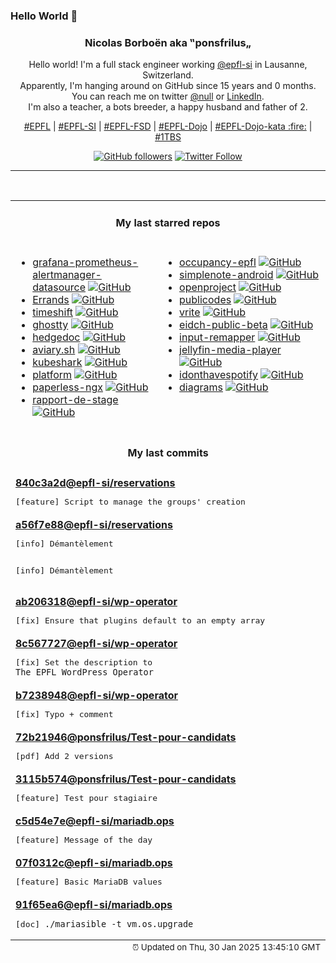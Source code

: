 ### Hello World 👋

<p align="center">
  <!-- use https://avatars.githubusercontent.com/u/176002?v=4 for your default github picture 
  <img src="https://raw.githubusercontent.com/ponsfrilus/ponsfrilus/master/img/ponsfrilus.png" title="Nicolas Borboën aka ‟ponsfrilus„" alt="Nicolas Borboën aka ‟ponsfrilus„" /> -->
  <h3 align="center">
    Nicolas Borboën aka ‟ponsfrilus„
  </h3>
  <p align="center">
    Hello world! I'm a full stack engineer working <a href="https://github.com/epfl-si">@epfl-si</a> in Lausanne, Switzerland.
    <br />Apparently, I'm hanging around on GitHub since 15 years and 0 months.
    <br />You can reach me on twitter <a href="https://twitter.com/null">@null</a> or <a href="http://linkedin.com/in/nicolasborboen">LinkedIn</a>.
    <br />I'm also a teacher, a bots breeder, a happy husband and father of 2.
  </p>
  <p align="center">
    <a href="https://www.epfl.ch">#EPFL</a> | 
    <a href="https://github.com/epfl-si/">#EPFL-SI</a> | 
    <a href="https://github.com/epfl-fsd">#EPFL-FSD</a> | 
    <a href="https://github.com/topics/epfl-dojo">#EPFL-Dojo</a> | 
    <a href="https://github.com/topics/epfl-dojo-kata">#EPFL-Dojo-kata :fire:</a> | 
    <a href="https://en.wikipedia.org/wiki/Indentation_style#Variant:_1TBS_(OTBS)">#1TBS</a>
  </p>
  <p align="center">
    <a href="https://github.com/ponsfrilus"><img alt="GitHub followers" src="https://img.shields.io/github/followers/ponsfrilus?label=Follow%20me%20on%20github&style=social"></a>
    <a href="https://twitter.com/ponsfrilus"><img alt="Twitter Follow" src="https://img.shields.io/twitter/follow/ponsfrilus?label=follow%20me%20on%20twitter&style=social"></a>
  </p>
  </p><hr><table align="center">
<tr>
<td colspan="2" align="center"><h4>My last starred repos</h4></td>
</tr>
<tr>
<td valign="top">
<ul>
<li>
<a href="https://github.com/camptocamp/grafana-prometheus-alertmanager-datasource" title="Grafana Datasource for the Prometheus Alertmanager" target="_blank">grafana-prometheus-alertmanager-datasource</a>&nbsp;<a href="https://github.com/camptocamp/grafana-prometheus-alertmanager-datasource" title="Grafana Datasource for the Prometheus Alertmanager" target="_blank"><img src="https://img.shields.io/github/stars/camptocamp/grafana-prometheus-alertmanager-datasource?style=social" alt="GitHub"></a>
</li>
<li>
<a href="https://github.com/mrvladus/Errands" title="Todo application for those who prefer simplicity. " target="_blank">Errands</a>&nbsp;<a href="https://github.com/mrvladus/Errands" title="Todo application for those who prefer simplicity. " target="_blank"><img src="https://img.shields.io/github/stars/mrvladus/Errands?style=social" alt="GitHub"></a>
</li>
<li>
<a href="https://github.com/linuxmint/timeshift" title="System restore tool for Linux. Creates filesystem snapshots using rsync+hardlinks, or BTRFS snapshots. Supports scheduled snapshots, multiple backup levels, and exclude filters. Snapshots can be restored while system is running or from Live CD/USB." target="_blank">timeshift</a>&nbsp;<a href="https://github.com/linuxmint/timeshift" title="System restore tool for Linux. Creates filesystem snapshots using rsync+hardlinks, or BTRFS snapshots. Supports scheduled snapshots, multiple backup levels, and exclude filters. Snapshots can be restored while system is running or from Live CD/USB." target="_blank"><img src="https://img.shields.io/github/stars/linuxmint/timeshift?style=social" alt="GitHub"></a>
</li>
<li>
<a href="https://github.com/ghostty-org/ghostty" title="👻 Ghostty is a fast, feature-rich, and cross-platform terminal emulator that uses platform-native UI and GPU acceleration." target="_blank">ghostty</a>&nbsp;<a href="https://github.com/ghostty-org/ghostty" title="👻 Ghostty is a fast, feature-rich, and cross-platform terminal emulator that uses platform-native UI and GPU acceleration." target="_blank"><img src="https://img.shields.io/github/stars/ghostty-org/ghostty?style=social" alt="GitHub"></a>
</li>
<li>
<a href="https://github.com/hedgedoc/hedgedoc" title="HedgeDoc - Ideas grow better together" target="_blank">hedgedoc</a>&nbsp;<a href="https://github.com/hedgedoc/hedgedoc" title="HedgeDoc - Ideas grow better together" target="_blank"><img src="https://img.shields.io/github/stars/hedgedoc/hedgedoc?style=social" alt="GitHub"></a>
</li>
<li>
<a href="https://github.com/frameable/aviary.sh" title="Minimal distributed configuration management in bash" target="_blank">aviary.sh</a>&nbsp;<a href="https://github.com/frameable/aviary.sh" title="Minimal distributed configuration management in bash" target="_blank"><img src="https://img.shields.io/github/stars/frameable/aviary.sh?style=social" alt="GitHub"></a>
</li>
<li>
<a href="https://github.com/kubeshark/kubeshark" title="The API traffic analyzer for Kubernetes providing real-time K8s protocol-level visibility, capturing and monitoring all traffic and payloads going in, out and across containers, pods, nodes and clusters. Inspired by Wireshark, purposely built for Kubernetes" target="_blank">kubeshark</a>&nbsp;<a href="https://github.com/kubeshark/kubeshark" title="The API traffic analyzer for Kubernetes providing real-time K8s protocol-level visibility, capturing and monitoring all traffic and payloads going in, out and across containers, pods, nodes and clusters. Inspired by Wireshark, purposely built for Kubernetes" target="_blank"><img src="https://img.shields.io/github/stars/kubeshark/kubeshark?style=social" alt="GitHub"></a>
</li>
<li>
<a href="https://github.com/hcengineering/platform" title="Huly — All-in-One Project Management Platform (alternative to Linear, Jira, Slack, Notion, Motion)" target="_blank">platform</a>&nbsp;<a href="https://github.com/hcengineering/platform" title="Huly — All-in-One Project Management Platform (alternative to Linear, Jira, Slack, Notion, Motion)" target="_blank"><img src="https://img.shields.io/github/stars/hcengineering/platform?style=social" alt="GitHub"></a>
</li>
<li>
<a href="https://github.com/paperless-ngx/paperless-ngx" title="A community-supported supercharged version of paperless: scan, index and archive all your physical documents" target="_blank">paperless-ngx</a>&nbsp;<a href="https://github.com/paperless-ngx/paperless-ngx" title="A community-supported supercharged version of paperless: scan, index and archive all your physical documents" target="_blank"><img src="https://img.shields.io/github/stars/paperless-ngx/paperless-ngx?style=social" alt="GitHub"></a>
</li>
<li>
<a href="https://github.com/epfl-fsd/rapport-de-stage" title="Outil de création de rapports de stages 2024 de l'Etat de Vaud. " target="_blank">rapport-de-stage</a>&nbsp;<a href="https://github.com/epfl-fsd/rapport-de-stage" title="Outil de création de rapports de stages 2024 de l'Etat de Vaud. " target="_blank"><img src="https://img.shields.io/github/stars/epfl-fsd/rapport-de-stage?style=social" alt="GitHub"></a>
</li>
</ul>
<img width="450" height="1" /></td>
<td valign="top">
<ul>
<li>
<a href="https://github.com/antoninfaure/occupancy-epfl" title="Backend of Occupancy FLEP, an interface of edu.epfl.ch useful for finding free rooms or schedule by studyplan, at EPFL." target="_blank">occupancy-epfl</a>&nbsp;<a href="https://github.com/antoninfaure/occupancy-epfl" title="Backend of Occupancy FLEP, an interface of edu.epfl.ch useful for finding free rooms or schedule by studyplan, at EPFL." target="_blank"><img src="https://img.shields.io/github/stars/antoninfaure/occupancy-epfl?style=social" alt="GitHub"></a>
</li>
<li>
<a href="https://github.com/Automattic/simplenote-android" title="Simplenote for Android" target="_blank">simplenote-android</a>&nbsp;<a href="https://github.com/Automattic/simplenote-android" title="Simplenote for Android" target="_blank"><img src="https://img.shields.io/github/stars/Automattic/simplenote-android?style=social" alt="GitHub"></a>
</li>
<li>
<a href="https://github.com/opf/openproject" title="OpenProject is the leading open source project management software." target="_blank">openproject</a>&nbsp;<a href="https://github.com/opf/openproject" title="OpenProject is the leading open source project management software." target="_blank"><img src="https://img.shields.io/github/stars/opf/openproject?style=social" alt="GitHub"></a>
</li>
<li>
<a href="https://github.com/publicodes/publicodes" title="Le langage pour les algorithmes d'intérêt public" target="_blank">publicodes</a>&nbsp;<a href="https://github.com/publicodes/publicodes" title="Le langage pour les algorithmes d'intérêt public" target="_blank"><img src="https://img.shields.io/github/stars/publicodes/publicodes?style=social" alt="GitHub"></a>
</li>
<li>
<a href="https://github.com/vriteio/vrite" title="Open-source developer content platform" target="_blank">vrite</a>&nbsp;<a href="https://github.com/vriteio/vrite" title="Open-source developer content platform" target="_blank"><img src="https://img.shields.io/github/stars/vriteio/vrite?style=social" alt="GitHub"></a>
</li>
<li>
<a href="https://github.com/e-id-admin/eidch-public-beta" title="The Public Beta environment is designed to test and refine the Swiss e-ID technology stack." target="_blank">eidch-public-beta</a>&nbsp;<a href="https://github.com/e-id-admin/eidch-public-beta" title="The Public Beta environment is designed to test and refine the Swiss e-ID technology stack." target="_blank"><img src="https://img.shields.io/github/stars/e-id-admin/eidch-public-beta?style=social" alt="GitHub"></a>
</li>
<li>
<a href="https://github.com/sezanzeb/input-remapper" title="🎮 ⌨ An easy to use tool to change the behaviour of your input devices." target="_blank">input-remapper</a>&nbsp;<a href="https://github.com/sezanzeb/input-remapper" title="🎮 ⌨ An easy to use tool to change the behaviour of your input devices." target="_blank"><img src="https://img.shields.io/github/stars/sezanzeb/input-remapper?style=social" alt="GitHub"></a>
</li>
<li>
<a href="https://github.com/jellyfin/jellyfin-media-player" title="Jellyfin Desktop Client" target="_blank">jellyfin-media-player</a>&nbsp;<a href="https://github.com/jellyfin/jellyfin-media-player" title="Jellyfin Desktop Client" target="_blank"><img src="https://img.shields.io/github/stars/jellyfin/jellyfin-media-player?style=social" alt="GitHub"></a>
</li>
<li>
<a href="https://github.com/sjdonado/idonthavespotify" title="Effortlessly convert Spotify links to your preferred streaming service" target="_blank">idonthavespotify</a>&nbsp;<a href="https://github.com/sjdonado/idonthavespotify" title="Effortlessly convert Spotify links to your preferred streaming service" target="_blank"><img src="https://img.shields.io/github/stars/sjdonado/idonthavespotify?style=social" alt="GitHub"></a>
</li>
<li>
<a href="https://github.com/mingrammer/diagrams" title=":art: Diagram as Code for prototyping cloud system architectures" target="_blank">diagrams</a>&nbsp;<a href="https://github.com/mingrammer/diagrams" title=":art: Diagram as Code for prototyping cloud system architectures" target="_blank"><img src="https://img.shields.io/github/stars/mingrammer/diagrams?style=social" alt="GitHub"></a>
</li>
</ul>
<img width="450" height="1" /></td>
</tr>
<tr>
<td colspan="2" align="center"><h4>My last commits</h4></td>
</tr>
<tr>
        <td colspan="2">
          <div><strong><a href="https://api.github.com/repos/epfl-si/reservations/commits/840c3a2d86b816eff420a8bdf8d8b3dc857d70ab" title="2025-01-14T14:52:54.000+01:00" target="_blank">840c3a2d</a><a href="https://github.com/epfl-si">@epfl-si</a><a href="https://github.com/epfl-si/reservations" title="Source code for the reservations.epfl.ch Web app">/reservations</a></strong></div>
          <pre>[feature] Script to manage the groups' creation</pre>
        </td>
        </tr><tr>
        <td colspan="2">
          <div><strong><a href="https://api.github.com/repos/epfl-si/reservations/commits/a56f7e88255c95024870fbbfd7faf372f476546c" title="2025-01-06T15:16:48.000+01:00" target="_blank">a56f7e88</a><a href="https://github.com/epfl-si">@epfl-si</a><a href="https://github.com/epfl-si/reservations" title="Source code for the reservations.epfl.ch Web app">/reservations</a></strong></div>
          <pre>[info] Démantèlement

[info] Démantèlement</pre>
        </td>
        </tr><tr>
        <td colspan="2">
          <div><strong><a href="https://api.github.com/repos/epfl-si/wp-operator/commits/ab20631841be0d49a490010d6e9aae4714c3f111" title="2024-12-18T16:04:49.000+01:00" target="_blank">ab206318</a><a href="https://github.com/epfl-si">@epfl-si</a><a href="https://github.com/epfl-si/wp-operator" title="EPFL's WordPress Operator">/wp-operator</a></strong></div>
          <pre>[fix] Ensure that plugins default to an empty array</pre>
        </td>
        </tr><tr>
        <td colspan="2">
          <div><strong><a href="https://api.github.com/repos/epfl-si/wp-operator/commits/8c5677273ea5c114c294bf31f7b3a2c9f2e90db9" title="2024-12-18T16:03:21.000+01:00" target="_blank">8c567727</a><a href="https://github.com/epfl-si">@epfl-si</a><a href="https://github.com/epfl-si/wp-operator" title="EPFL's WordPress Operator">/wp-operator</a></strong></div>
          <pre>[fix] Set the description to `The EPFL WordPress Operator`</pre>
        </td>
        </tr><tr>
        <td colspan="2">
          <div><strong><a href="https://api.github.com/repos/epfl-si/wp-operator/commits/b7238948f7983f10b9bc57169ac9845a3ac0b6b2" title="2024-12-18T14:29:30.000+01:00" target="_blank">b7238948</a><a href="https://github.com/epfl-si">@epfl-si</a><a href="https://github.com/epfl-si/wp-operator" title="EPFL's WordPress Operator">/wp-operator</a></strong></div>
          <pre>[fix] Typo + comment</pre>
        </td>
        </tr><tr>
        <td colspan="2">
          <div><strong><a href="https://api.github.com/repos/ponsfrilus/Test-pour-candidats/commits/72b219462b74c6bc37253362043a51436a53779c" title="2024-12-12T22:33:39.000+01:00" target="_blank">72b21946</a><a href="https://github.com/ponsfrilus">@ponsfrilus</a><a href="https://github.com/ponsfrilus/Test-pour-candidats" title="null">/Test-pour-candidats</a></strong></div>
          <pre>[pdf] Add 2 versions</pre>
        </td>
        </tr><tr>
        <td colspan="2">
          <div><strong><a href="https://api.github.com/repos/ponsfrilus/Test-pour-candidats/commits/3115b574abfb56c3353444a1cbf402012a7ebcaa" title="2024-12-12T22:31:26.000+01:00" target="_blank">3115b574</a><a href="https://github.com/ponsfrilus">@ponsfrilus</a><a href="https://github.com/ponsfrilus/Test-pour-candidats" title="null">/Test-pour-candidats</a></strong></div>
          <pre>[feature] Test pour stagiaire</pre>
        </td>
        </tr><tr>
        <td colspan="2">
          <div><strong><a href="https://api.github.com/repos/epfl-si/mariadb.ops/commits/c5d54e7eb245ade62d39c73d394e1d32ff7a278a" title="2024-12-12T16:23:00.000+01:00" target="_blank">c5d54e7e</a><a href="https://github.com/epfl-si">@epfl-si</a><a href="https://github.com/epfl-si/mariadb.ops" title="Ansible jam for deploying a temporary MariaDB server">/mariadb.ops</a></strong></div>
          <pre>[feature] Message of the day</pre>
        </td>
        </tr><tr>
        <td colspan="2">
          <div><strong><a href="https://api.github.com/repos/epfl-si/mariadb.ops/commits/07f0312c4ac66cad280e9be18c63d4dc3366fc1f" title="2024-12-12T15:45:06.000+01:00" target="_blank">07f0312c</a><a href="https://github.com/epfl-si">@epfl-si</a><a href="https://github.com/epfl-si/mariadb.ops" title="Ansible jam for deploying a temporary MariaDB server">/mariadb.ops</a></strong></div>
          <pre>[feature] Basic MariaDB values</pre>
        </td>
        </tr><tr>
        <td colspan="2">
          <div><strong><a href="https://api.github.com/repos/epfl-si/mariadb.ops/commits/91f65ea6d339c0b5749ab9a660c4df894ec9602d" title="2024-12-12T15:44:47.000+01:00" target="_blank">91f65ea6</a><a href="https://github.com/epfl-si">@epfl-si</a><a href="https://github.com/epfl-si/mariadb.ops" title="Ansible jam for deploying a temporary MariaDB server">/mariadb.ops</a></strong></div>
          <pre>[doc] `./mariasible -t vm.os.upgrade`</pre>
        </td>
        </tr><tfoot>
<tr>
<td colspan="2" align="right">
<img width="900" height="1" />
<small>⏰ Updated on Thu, 30 Jan 2025 13:45:10 GMT</small>
</td>
</tr>
</tfoot>
<br />
</table>
